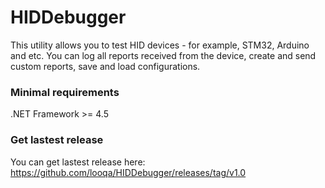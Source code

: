 # HIDDebugger
This utility allows you to test HID devices - for example, STM32, Arduino and etc.
You can log all reports received from the device, create and send custom reports, save and load configurations.

### Minimal requirements
.NET Framework >= 4.5 
### Get lastest release
You can get lastest release here: https://github.com/looqa/HIDDebugger/releases/tag/v1.0
